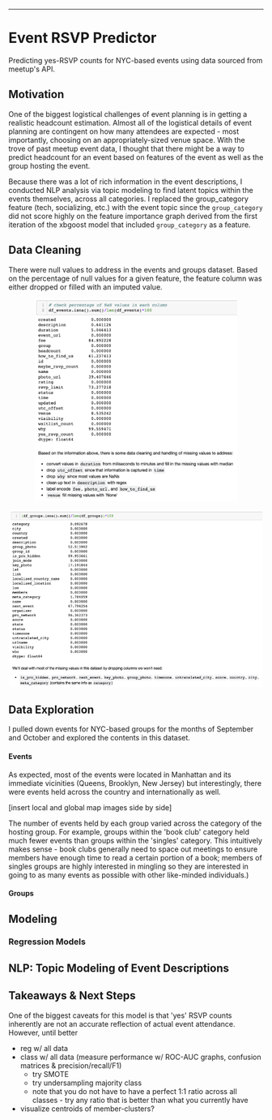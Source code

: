 ***
# Event RSVP Predictor

Predicting yes-RSVP counts for NYC-based events using data sourced from meetup's API.

## Motivation
One of the biggest logistical challenges of event planning is in getting a realistic headcount estimation. Almost all of the logistical details of event planning are contingent on how many attendees are expected - most importantly, choosing on an appropriately-sized venue space.  With the trove of past meetup event data, I thought that there might be a way to predict headcount for an event based on features of the event as well as the group hosting the event.

 Because there was a lot of rich information in the event descriptions, I conducted NLP analysis via topic modeling to find latent topics within the events themselves, across all categories. I replaced the group_category feature (tech, socializing, etc.) with the event topic since the ```group_category``` did not score highly on the feature importance graph derived from the first iteration of the xbgoost model that included ```group_category``` as a feature.

## Data Cleaning
There were null values to address in the events and groups dataset. Based on the percentage of null values for a given feature, the feature column was either dropped or filled with an imputed value.

<p align="center">
 <img width="400" alt="datacleaning" height="400" src="datacleaning.png">
</p>

<p align="center">
 <img width="500" alt="datacleaning_groups" height="350" src="datacleaning_groups.png">
</p>


## Data Exploration

I pulled down events for NYC-based groups for the months of September and October and explored the contents in this dataset.

#### Events

As expected, most of the events were located in Manhattan and its immediate vicinities (Queens, Brooklyn, New Jersey) but interestingly, there were events held across the country and internationally as well.

[insert local and global map images side by side]

The number of events held by each group varied across the category of the hosting group. For example, groups within the 'book club' category held much fewer events than groups within the 'singles' category. This intuitively makes sense - book clubs generally need to space out meetings to ensure members have enough time to read a certain portion of a book; members of singles groups are highly interested in mingling so they are interested in going to as many events as possible with other like-minded individuals.)

#### Groups



## Modeling


### Regression Models


## NLP: Topic Modeling of Event Descriptions

## Takeaways & Next Steps

One of the biggest caveats for this model is that 'yes' RSVP counts inherently are not an accurate reflection of actual event attendance. However, until better

- reg w/ all data
- class w/ all data (measure performance w/ ROC-AUC graphs, confusion matrices & precision/recall/F1)
    - try SMOTE
    - try undersampling majority class
    - note that you do not have to have a perfect 1:1 ratio across all classes - try any ratio that is better than what you currently have
- visualize centroids of member-clusters?
